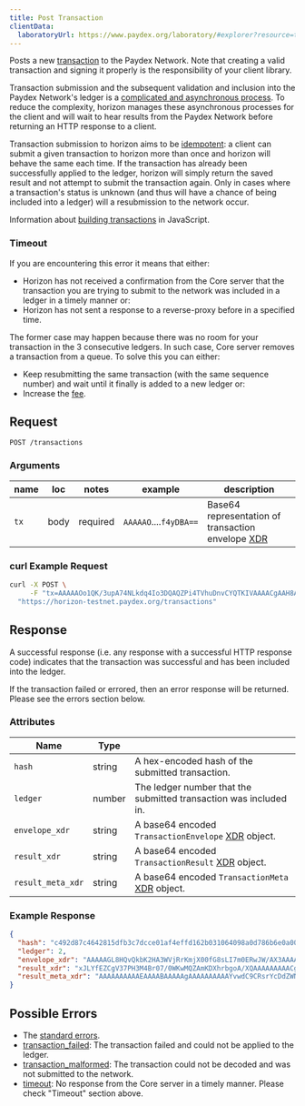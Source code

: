 ```yaml
---
title: Post Transaction
clientData:
  laboratoryUrl: https://www.paydex.org/laboratory/#explorer?resource=transactions&endpoint=create
---
```


Posts a new [transaction](../resources/transaction.md) to the Paydex Network.
Note that creating a valid transaction and signing it properly is the
responsibility of your client library.

Transaction submission and the subsequent validation and inclusion into the
Paydex Network's ledger is a [complicated and asynchronous
process](https://www.paydex.org/developers/learn/concepts/transactions.html#life-cycle).
To reduce the complexity, horizon manages these asynchronous processes for the
client and will wait to hear results from the Paydex Network before returning
an HTTP response to a client.

Transaction submission to horizon aims to be
[idempotent](https://en.wikipedia.org/wiki/Idempotence#Computer_science_meaning):
a client can submit a given transaction to horizon more than once and horizon
will behave the same each time.  If the transaction has already been
successfully applied to the ledger, horizon will simply return the saved result
and not attempt to submit the transaction again. Only in cases where a
transaction's status is unknown (and thus will have a chance of being included
into a ledger) will a resubmission to the network occur.

Information about [building transactions](https://www.paydex.org/developers/js-paydex-base/learn/building-transactions.html) in JavaScript.

### Timeout

If you are encountering this error it means that either:

* Horizon has not received a confirmation from the Core server that the transaction you are trying to submit to the network was included in a ledger in a timely manner or:
* Horizon has not sent a response to a reverse-proxy before in a specified time.

The former case may happen because there was no room for your transaction in the 3 consecutive ledgers. In such case, Core server removes a transaction from a queue. To solve this you can either:

* Keep resubmitting the same transaction (with the same sequence number) and wait until it finally is added to a new ledger or:
* Increase the [fee](../../../guides/concepts/fees.html).

## Request

```
POST /transactions
```

### Arguments

| name | loc  |  notes   |         example        | description |
| ---- | ---- | -------- | ---------------------- | ----------- |
| `tx` | body | required | `AAAAAO`....`f4yDBA==` | Base64 representation of transaction envelope [XDR](../xdr.md) |


### curl Example Request

```sh
curl -X POST \
     -F "tx=AAAAAOo1QK/3upA74NLkdq4Io3DQAQZPi4TVhuDnvCYQTKIVAAAACgAAH8AAAAABAAAAAAAAAAAAAAABAAAAAQAAAADqNUCv97qQO+DS5HauCKNw0AEGT4uE1Ybg57wmEEyiFQAAAAEAAAAAZc2EuuEa2W1PAKmaqVquHuzUMHaEiRs//+ODOfgWiz8AAAAAAAAAAAAAA+gAAAAAAAAAARBMohUAAABAPnnZL8uPlS+c/AM02r4EbxnZuXmP6pQHvSGmxdOb0SzyfDB2jUKjDtL+NC7zcMIyw4NjTa9Ebp4lvONEf4yDBA==" \
  "https://horizon-testnet.paydex.org/transactions"
```

## Response

A successful response (i.e. any response with a successful HTTP response code)
indicates that the transaction was successful and has been included into the
ledger.

If the transaction failed or errored, then an error response will be returned. Please see the errors section below.

### Attributes

| Name              | Type   |                                                                       |
|-------------------|--------|-----------------------------------------------------------------------|
| `hash`            | string | A hex-encoded hash of the submitted transaction.                      |
| `ledger`          | number | The ledger number that the submitted transaction was included in.     |
| `envelope_xdr`    | string | A base64 encoded `TransactionEnvelope` [XDR](../xdr.md) object. |
| `result_xdr`      | string | A base64 encoded `TransactionResult` [XDR](../xdr.md) object.   |
| `result_meta_xdr` | string | A base64 encoded `TransactionMeta` [XDR](../xdr.md) object.     |

### Example Response

```json
{
  "hash": "c492d87c4642815dfb3c7dcce01af4effd162b031064098a0d786b6e0a00fd74",
  "ledger": 2,
  "envelope_xdr": "AAAAAGL8HQvQkbK2HA3WVjRrKmjX00fG8sLI7m0ERwJW/AX3AAAACgAAAAAAAAABAAAAAAAAAAAAAAABAAAAAAAAAAAAAAAArqN6LeOagjxMaUP96Bzfs9e0corNZXzBWJkFoK7kvkwAAAAAO5rKAAAAAAAAAAABVvwF9wAAAEAKZ7IPj/46PuWU6ZOtyMosctNAkXRNX9WCAI5RnfRk+AyxDLoDZP/9l3NvsxQtWj9juQOuoBlFLnWu8intgxQA",
  "result_xdr": "xJLYfEZCgV37PH3M4Br07/0WKwMQZAmKDXhrbgoA/XQAAAAAAAAACgAAAAAAAAABAAAAAAAAAAAAAAAAAAAAAA==",
  "result_meta_xdr": "AAAAAAAAAAEAAAABAAAAAgAAAAAAAAAAYvwdC9CRsrYcDdZWNGsqaNfTR8bywsjubQRHAlb8BfcBY0V4XYn/9gAAAAAAAAABAAAAAAAAAAAAAAAAAAAAAAEAAAAAAAAAAAAAAAAAAAAAAAABAAAAAgAAAAAAAAACAAAAAAAAAACuo3ot45qCPExpQ/3oHN+z17Ryis1lfMFYmQWgruS+TAAAAAA7msoAAAAAAgAAAAAAAAAAAAAAAAAAAAAAAAAAAQAAAAAAAAAAAAAAAAAAAAAAAAEAAAACAAAAAAAAAABi/B0L0JGythwN1lY0aypo19NHxvLCyO5tBEcCVvwF9wFjRXgh7zX2AAAAAAAAAAEAAAAAAAAAAAAAAAAAAAAAAQAAAAAAAAAAAAAAAAAAAA=="
}
```

## Possible Errors

- The [standard errors](../errors.md#Standard_Errors).
- [transaction_failed](../errors/transaction-failed.md): The transaction failed and could not be applied to the ledger.
- [transaction_malformed](../errors/transaction-malformed.md): The transaction could not be decoded and was not submitted to the network.
- [timeout](../errors/timeout.md): No response from the Core server in a timely manner. Please check "Timeout" section above.
